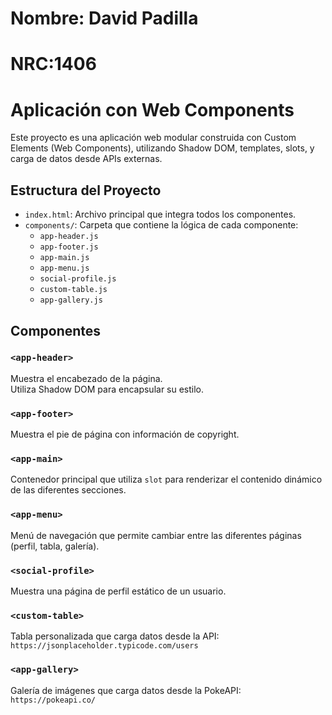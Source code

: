 # Nombre: David Padilla
# NRC:1406

# Aplicación con Web Components

Este proyecto es una aplicación web modular construida con Custom Elements (Web Components), utilizando Shadow DOM, templates, slots, y carga de datos desde APIs externas.

## Estructura del Proyecto

- `index.html`: Archivo principal que integra todos los componentes.
- `components/`: Carpeta que contiene la lógica de cada componente:
  - `app-header.js`
  - `app-footer.js`
  - `app-main.js`
  - `app-menu.js`
  - `social-profile.js`
  - `custom-table.js`
  - `app-gallery.js`

## Componentes

### `<app-header>`
Muestra el encabezado de la página.  
Utiliza Shadow DOM para encapsular su estilo.

### `<app-footer>`
Muestra el pie de página con información de copyright.

### `<app-main>`
Contenedor principal que utiliza `slot` para renderizar el contenido dinámico de las diferentes secciones.

### `<app-menu>`
Menú de navegación que permite cambiar entre las diferentes páginas (perfil, tabla, galería).

### `<social-profile>`
Muestra una página de perfil estático de un usuario.

### `<custom-table>`
Tabla personalizada que carga datos desde la API:  
`https://jsonplaceholder.typicode.com/users`

### `<app-gallery>`
Galería de imágenes que carga datos desde la PokeAPI:  
`https://pokeapi.co/`



